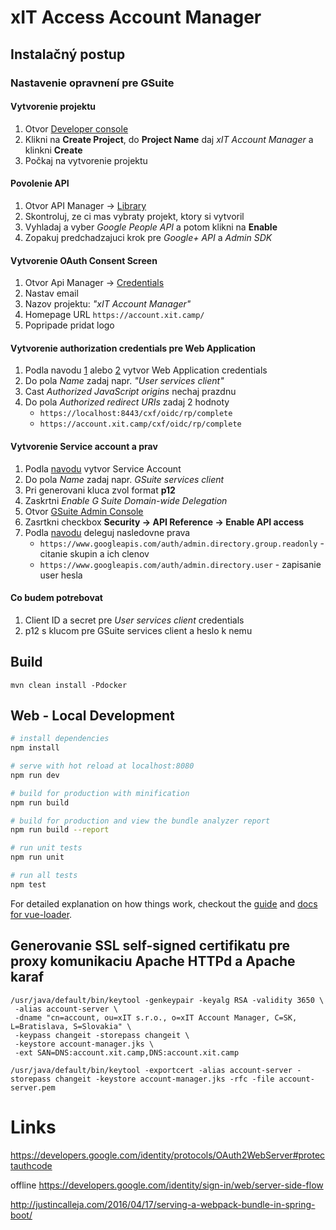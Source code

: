 # xIT Access Account Manager

## Instalačný postup

### Nastavenie opravnení pre GSuite


#### Vytvorenie projektu

1. Otvor [Developer console](https://console.cloud.google.com/cloud-resource-manager)
1. Klikni na **Create Project**, do **Project Name** daj *xIT Account Manager* a klinkni **Create**
1. Počkaj na vytvorenie projektu

#### Povolenie API

1. Otvor API Manager -> [Library](https://console.cloud.google.com/apis/library)
1. Skontroluj, ze ci mas vybraty projekt, ktory si vytvoril
1. Vyhladaj a vyber *Google People API* a potom klikni na **Enable**
1. Zopakuj predchadzajuci krok pre *Google+ API* a *Admin SDK* 

#### Vytvorenie OAuth Consent Screen

1. Otvor Api Manager -> [Credentials](https://console.cloud.google.com/apis/credentials/consent)
1. Nastav email
1. Nazov projektu: *"xIT Account Manager"*
1. Homepage URL `https://account.xit.camp/`
1. Popripade pridat logo

#### Vytvorenie authorization credentials pre Web Application

1. Podla navodu [1](https://developers.google.com/identity/protocols/OAuth2WebServer#creatingcred) alebo [2](https://developers.google.com/identity/sign-in/web/server-side-flow#step_1_create_a_client_id_and_client_secret) vytvor Web Application credentials
1. Do pola *Name* zadaj napr. *"User services client"*
1. Cast *Authorized JavaScript origins* nechaj prazdnu
1. Do pola *Authorized redirect URIs* zadaj 2 hodnoty
    - `https://localhost:8443/cxf/oidc/rp/complete`
    - `https://account.xit.camp/cxf/oidc/rp/complete`

#### Vytvorenie Service account a prav

1. Podla [navodu](https://developers.google.com/identity/protocols/OAuth2ServiceAccount#creatinganaccount) vytvor Service Account
1. Do pola *Name* zadaj napr. *GSuite services client*
1. Pri generovani kluca zvol format **p12**
1. Zaskrtni *Enable G Suite Domain-wide Delegation*
1. Otvor [GSuite Admin Console](https://admin.google.com)
1. Zasrtkni checkbox **Security -> API Reference -> Enable API access**
1. Podla [navodu](https://developers.google.com/identity/protocols/OAuth2ServiceAccount#delegatingauthority) deleguj nasledovne prava
    - `https://www.googleapis.com/auth/admin.directory.group.readonly` - citanie skupin a ich clenov
    - `https://www.googleapis.com/auth/admin.directory.user` - zapisanie user hesla

#### Co budem potrebovat

1. Client ID a secret pre *User services client* credentials
1. p12 s klucom pre GSuite services client a heslo k nemu

## Build

```
mvn clean install -Pdocker
```

## Web - Local Development

``` bash
# install dependencies
npm install

# serve with hot reload at localhost:8080
npm run dev

# build for production with minification
npm run build

# build for production and view the bundle analyzer report
npm run build --report

# run unit tests
npm run unit

# run all tests
npm test
```

For detailed explanation on how things work, checkout the [guide](http://vuejs-templates.github.io/webpack/) and [docs for vue-loader](http://vuejs.github.io/vue-loader).

## Generovanie SSL self-signed certifikatu pre proxy komunikaciu Apache HTTPd a Apache karaf

```
/usr/java/default/bin/keytool -genkeypair -keyalg RSA -validity 3650 \
 -alias account-server \
 -dname "cn=account, ou=xIT s.r.o., o=xIT Account Manager, C=SK, L=Bratislava, S=Slovakia" \
 -keypass changeit -storepass changeit \
 -keystore account-manager.jks \
 -ext SAN=DNS:account.xit.camp,DNS:account.xit.camp

/usr/java/default/bin/keytool -exportcert -alias account-server -storepass changeit -keystore account-manager.jks -rfc -file account-server.pem
```

# Links

https://developers.google.com/identity/protocols/OAuth2WebServer#protectauthcode

offline
https://developers.google.com/identity/sign-in/web/server-side-flow

http://justincalleja.com/2016/04/17/serving-a-webpack-bundle-in-spring-boot/
